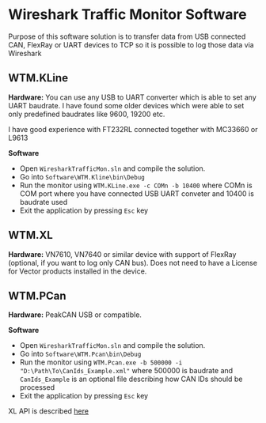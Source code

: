 # Wireshark Traffic Monitor Software
Purpose of this software solution is to transfer data from USB connected CAN, FlexRay or UART devices to TCP so it is possible to log those data via Wireshark

## WTM.KLine
**Hardware:** You can use any USB to UART converter which is able to set any UART baudrate. I have found some older devices which were able to set only predefined baudrates like 9600, 19200 etc.  

I have good experience with FT232RL connected together with MC33660 or L9613

**Software** 
 * Open `WiresharkTrafficMon.sln` and compile the solution. 
 * Go into `Software\WTM.Kline\bin\Debug`
 * Run the monitor using `WTM.KLine.exe -c COMn -b 10400` where COMn is COM port where you have connected USB UART conveter and 10400 is baudrate used
 * Exit the application by pressing `Esc` key
 
## WTM.XL
**Hardware:** VN7610, VN7640 or similar device with support of FlexRay (optional, if you want to log only CAN bus). Does not need to have a License for Vector products installed in the device.  

## WTM.PCan
**Hardware:** PeakCAN USB or compatible.

**Software** 
 * Open `WiresharkTrafficMon.sln` and compile the solution. 
 * Go into `Software\WTM.Pcan\bin\Debug`
 * Run the monitor using `WTM.Pcan.exe -b 500000 -i "D:\Path\To\CanIds_Example.xml"` where 500000 is baudrate and `CanIds_Example` is an optional file describing how CAN IDs should be processed
 * Exit the application by pressing `Esc` key

XL API is described [here](https://cdn.vector.com/cms/content/products/XL_Driver_Library/Docs/XL_Driver_Library_Manual_EN.pdf)

